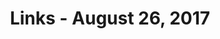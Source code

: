 ---
title: Links - August 26, 2017
layout: links
category: links
articles:
  - title: Death Arbitrage and Uber Battles
    author: Matt Levine
    source: Bloomberg
    url: https://www.bloomberg.com/view/articles/2017-08-18/death-arbitrage-and-uber-battles
    note: "I have been reading a lot of Levine's writing lately (mostly his [Money Stuff](https://www.bloomberg.com/view/topics/money-stuff) series/newsletter) and this is a great example of it: a nice mix of crazy, technology, and politics, viewed through the lens of finance. _\"People are worried that people aren't worried enough\"_ and _\"Blockchain blockchain blockchain,\"_ are recurring sections that have kept me coming back."
    tags:
        - Economics
        - Politics
        - Cryptocurrencies
  - title: "Coase's Spectre"
    author: Cory Doctorow
    source: Crooked Timber
    url: http://crookedtimber.org/2017/05/10/coases-spectre/
    note: "I have never read Cory Doctorow's novels. He was recently in a [Planet Money episode](http://www.npr.org/sections/money/2017/06/23/534132561/episode-780-on-second-thought) about his change of heart about copyright laws. It was really good, and I'm surprised I didn't share it after I heard it! This post about his newest book, and the economics behind it, made me want to read his work. I have found myself enjoying fiction as much as non-fiction lately. It is harder to find books whose stories touch on issues that you're interested in, since you're not looking at the \"business\" or \"science\" section, but there are plenty of good things to read. In this case, it is the economics of coordination."
    tags:
        - Literature
        - Economics
  - title: Weird Python Integers
    author: Kate Murphy
    url: https://kate.io/blog/2017/08/22/weird-python-integers/
    note: "This post, and it's [follow-up](https://kate.io/blog/2017/08/24/python-constants-in-bytecode/) made rounds on the python speaking part of the internet this week. It reminded me of Adrien Guillo's post on the [internals of Python strings](http://guilload.com/python-string-interning/). The little optimizations that happen under the hood can lead to surprising and unexpected behavior, but once you learn the deterministic rules behind the nice API, it is easy to predict how things will work, and you can use that to your advantage. Now I'm trying to decide how to optimize my current project with string interning."
    tags:
        - Python
        - Programming
  - title: Why Is Game of Thrones' Westeros Still Poor?
    author: Adam Ozimek
    source: Forbes (but actually Outline, because Forbes is impossible to read)
    url: https://outline.com/uYUp7B
    note: \"The economics of GoT\" is a good genre. A long time ago I had read a similar article about its [money and banking system](https://outline.com/PRaqJ), and turns out it was also by Ozimek. In this post, he tries to explain why there hasn't been an industrial revolution in GoT. The TL;DR is a) there's no cheap energy source (coal), b) scarcity of both labor and capital, c) a hierarchical closed system of science/knowledge (the Maesters). Trying to poke holes in a fantasy world with real world theories is always interesting.
    tags:
        - Culture
        - Television
        - Economics
  - title: Resource Constraints
    author: Fred Wilson
    source: AVC
    url: http://avc.com/2017/08/resource-constraints/
    note: Resource allocation is hard, and only gets harder with size. That's why startups can carve themselves a niche and take over huge companies. Most projects are not worth pursuing, and not useful. Focus gets the win. Pretty related to [this a16z episode](https://a16z.com/2017/08/24/cash-growth-strategy-plan-ceo-cfo/) on growth strategies and how to handle cash.
    tags:
        - Technology
        - Business
  - title: Restaurants Are the New Factories
    author: Derek Thompson
    source: The Atlantic
    url: https://www.theatlantic.com/business/archive/2017/08/restaurant-jobs-boom/536244/
    note: But coal! The Rust Belt! [Our jobs!](https://cdn.faingezicht.com/tookjobs.jpg)
    tags:
        - Politics
        - Business
        - Economics
        - Culture
  - title: ICOs and Governance
    author: Albert Wenger
    source: Continuations
    url: http://continuations.com/post/164232486650/icos-and-governance
    note: The human side of technology and business are much harder than the technology and the business themselves. Decision making is hard, whether you ran an ICO or raised a series A. Convincing people that you should go one way or another takes leadership. Development in system design, focusing on how to align incentives for the long term is one of the best things that will come out of the current crypto-craze.
    tags:
        - Cryptocurrencies
  - title: A history of branch prediction from 1500000 BC to 1995
    author: Dan Luu
    url: https://danluu.com/branch-prediction/
    note: One of those articles that make me wish I had been a CS/CE major. The things we do to make computers go fast are crazy.
    tags:
        - Technology
        - Programming
  - title: Who You Gonna Call? (podcast)
    source: This American Life
    url: https://www.thisamericanlife.org/radio-archives/episode/622/who-you-gonna-call
    note: A very meta show, where two of the acts are about radio shows. The prologue was intensely sad. Go call your parents.
    tags:
        - Podcasts
        - Culture
  - title: Can You Patent a Steak? (podcast)
    source: Planet Money
    url: http://www.npr.org/sections/money/2017/08/09/542470566/episode-399-can-you-patent-a-steak
    note: The patent system is a mess. In this episode, the Planet Money folks try to explain what ideas are and are not patentable. Among others, they discuss beef cuts, and easily snackable variations on chicken wings from non wing parts of the chicken. I listened to this on my way to meet friends for Wing Wednesday, quite fitting.
    tags:
        - Podcasts
        - Economics
  - title: John McWhorter on the Evolution of Language and Words on the Move (podcast)
    source: EconTalk
    url: http://www.econtalk.org/archives/2017/08/john_mcwhorter.html
    note: An unusual guest for this podcast, discussing culture and language instead of economics. The link, and the reason why this is interesting, is that language is a continually evolving emergent system, just like the economy. No one designed English, or Spanish, and there is no one person dictating what can and can't be said. Sure, there are bodies like the Real Academia Española, who "oversee" a language, but they can't stop us from inserting an emoji in the middle of our sentences, or from dropping a whole set of pronouns from normal use. I wish they had spent some time around topics of nation and identity building around language, but otherwise this is one of my favorite EconTalk episodes lately.
    tags:
        - Podcasts
        - Culture
  - title: Plastic (podcast)
    author: Tim Hartford
    source: 50 Things That Made the Modern Economy
    url: http://www.bbc.co.uk/programmes/w3csv3gl
    note: "We've all seen that [scene from The Graduate](https://www.youtube.com/watch?v=eaCHH5D74Fs). Here's some backround info on the invention of the material. In many ways, I owe a lot of who I am to that one word: \"plastics\""
    tags:
        - Podcasts
        - Economics
  - title: Poetry, music and identity
    author: Jorge Drexler
    source: TED.com
    url: https://www.ted.com/talks/jorge_drexler_poetry_music_and_identity/transcript
    note: I have loved this song since I first heard it back in 2004-2005. Adding this whole layer of its origin story (a night out with Sabina, of all people!), and the history behind its structure, was awesome. The fact that everyone claims this metric/structure as their own, and as a defining aspect of the musical identities of their country is quite telling. Like Drexler says towards the end, "deep down, we're all from nowhere and a little bit from everywhere."
    tags:
        - Music
        - History
        - Culture
---